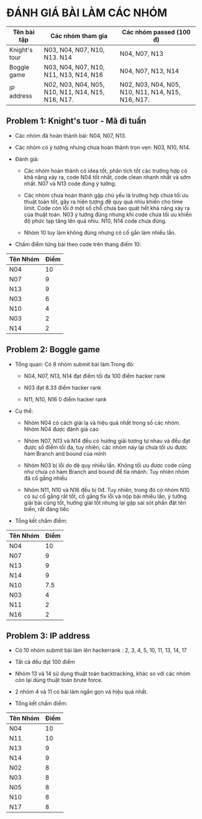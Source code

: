 
# **ĐÁNH GIÁ BÀI LÀM CÁC NHÓM**

| Tên bài tập  | Các nhóm tham gia | Các nhóm passed (100 đ) |
|--------------|-------------------|-----------------|
| Knight's tour| N03, N04, N07, N10, N13. N14  | N04, N07, N13 |
| Boggle game  | N03, N04, N07, N10, N11, N13, N14, N16  | N04, N07, N13, N14 |
| IP address   | N02, N03, N04, N05, N10, N11, N14, N15, N16, N17. | N02, N03, N04, N05, N10, N11, N14, N15, N16, N17. |

## **Problem 1: Knight's tuor - Mã đi tuần**

-	Các nhóm đã hoàn thành bài: N04, N07, N13.

-	Các nhóm có ý tưởng nhưng chưa hoàn thành trọn vẹn: N03, N10, N14.

-	Đánh giá:

    +	Các nhóm hoàn thành có idea tốt, phân tích tốt các trường hợp có khả năng xảy ra, code N04 tốt nhất, code clean nhanh nhất và sớm nhất. N07 và N13 code đúng ý tưởng.
   
    +	Các nhóm chưa hoàn thành gặp chủ yếu là trường hợp chưa tối ưu thuật toán tốt, gây ra hiện tượng đệ quy quá nhìu khiến cho time limit. Code còn lỗi ở một số chỗ chưa bao quát hết khả năng xảy ra của thuật toán. N03 ý tưởng đúng nhưng khi code chưa tối ưu khiến độ phức tạp tăng lên quá nhìu. N10, N14 code chưa đúng.
    + Nhóm 10 tuy làm không đúng nhưng có cố gắn làm nhiều lần.
-	Chấm điểm từng bài theo code trên thang điểm 10:

| Tên Nhóm | Điểm |
|----------|------|
| N04 | 10 |
| N07 | 9 |
| N13 | 9 |
|	N03 | 6 |
| N10 | 4 |
| N03 | 2 |
| N14 | 2 |

## **Problem 2: Boggle game**

-	Tổng quan: Có 8 nhóm submit bài làm.Trong đó:

    + N04, N07, N13, N14  đạt điểm tối đa 100 điểm hacker rank
      
    +	N03 đạt 8.33 điểm hacker rank
      
    +	N11, N10, N16 0 điểm hacker rank		
    
-	Cụ thể:

    +	Nhóm N04 có cách giải lạ và hiệu quả nhất trong số các nhóm. Nhóm N04 được đánh giá cao 
   
    +	Nhóm N07, N13 và N14 đều có hướng giải tương tự nhau và đều đạt được số điểm tối đa, tuy nhiên, các nhóm này lại chưa tối ưu được hàm Branch and bound của mình
    
    +	Nhóm N03 bị lỗi do đệ quy nhiều lần. Không tối ưu được code cũng như chưa có hàm Branch and bound để tỉa nhánh. Tuy nhiên nhóm đã cố gắng nhiều
    
    +	Nhóm N11, N10 và N16 đều bị 0đ. Tuy nhiên, trong đó có nhóm N10 có sự cố gắng rất tốt, cố gắng fix lỗi và nộp bài nhiều lần, ý tưởng giải bài cũng tốt, hướng giải tốt nhưng lại gặp sai sót phần đặt tên biến, rất đáng tiếc
    
-	Tổng kết chấm điểm:

| Tên Nhóm | Điểm |
|----------|------|
|	N04 | 10 |
|	N07 | 9 |
| N13 | 9 |
| N14 | 9 |
| N10 | 7.5 |
| N03 | 4 |
| N11 | 2 |
| N16 | 2 |

## **Problem 3: IP address**

- Có 10 nhóm submit bài làm lên hackerrank : 2, 3, 4, 5, 10, 11, 13, 14, 17

- Tất cả đều đạt 100 điểm

- Nhóm 13 và 14 sử dụng thuật toán backtracking, khác so với các nhóm còn lại dùng thuật toán brute force.

- 2 nhóm 4 và 11 có bài làm ngắn gọn và hiệu quả nhất.

- Tổng kết chấm điểm:

| Tên Nhóm | Điểm |
|----------|------|
| N04 | 10 | 
| N11 | 10 |
| N13 | 9 |
| N14 | 9 |
| N02 | 8 |
| N03 | 8 |
| N05 | 8 |
| N10 | 8 |
| N17 | 8 |


